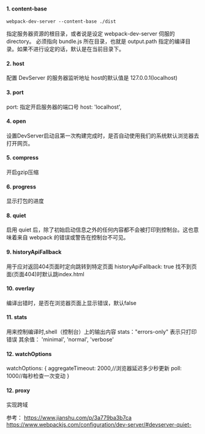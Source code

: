 #### 1. content-base
    webpack-dev-server --content-base ./dist
指定服务器资源的根目录，或者说是设定 webpack-dev-server 伺服的 directory。
必须指向 bundle.js 所在目录，也就是 output.path 指定的编译目录。如果不进行设定的话，默认是在当前目录下。

#### 2. host
配置 DevServer 的服务器监听地址
host的默认值是 127.0.0.1(localhost)

#### 3. port
port: 指定开启服务器的端口号
host: 'localhost',

#### 4. open
设置DevServer启动且第一次构建完成时，是否自动使用我们的系统默认浏览器去打开网页。

#### 5. compress
开启gzip压缩

#### 6. progress
显示打包的进度

#### 8. quiet
启用 quiet 后，除了初始启动信息之外的任何内容都不会被打印到控制台。这也意味着来自 webpack 的错误或警告在控制台不可见。

#### 9. historyApiFallback
用于应对返回404页面时定向跳转到特定页面
historyApiFallback: true 找不到页面(页面404)时默认跳index.html

#### 10. overlay
编译出错时，是否在浏览器页面上显示错误，默认false

#### 11. stats
用来控制编译时,shell（控制台）上的输出内容
stats："errors-only" 表示只打印错误
其余值： 'minimal', 'normal', 'verbose'

#### 12. watchOptions
watchOptions: {
    aggregateTimeout: 2000,//浏览器延迟多少秒更新
    poll: 1000//每秒检查一次变动
}

#### 12. proxy 
实现跨域

参考：
https://www.jianshu.com/p/3a779ba3b7ca
https://www.webpackjs.com/configuration/dev-server/#devserver-quiet-